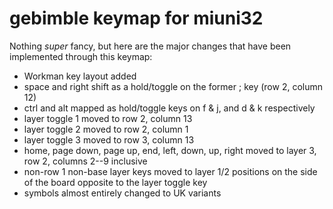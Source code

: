 # gebimble keymap for miuni32

Nothing *super* fancy, but here are the major changes that have been
implemented through this keymap:

- Workman key layout added
- space and right shift as a hold/toggle on the former ; key (row 2, column 12)
- ctrl and alt mapped as hold/toggle keys on f & j, and d & k respectively
- layer toggle 1 moved to row 2, column 13
- layer toggle 2 moved to row 2, column 1
- layer toggle 3 moved to row 3, column 13
- home, page down, page up, end, left, down, up, right moved to layer 3, row 2, columns 2--9 inclusive
- non-row 1 non-base layer keys moved to layer 1/2 positions on the side of the board opposite to the layer toggle key
- symbols almost entirely changed to UK variants
